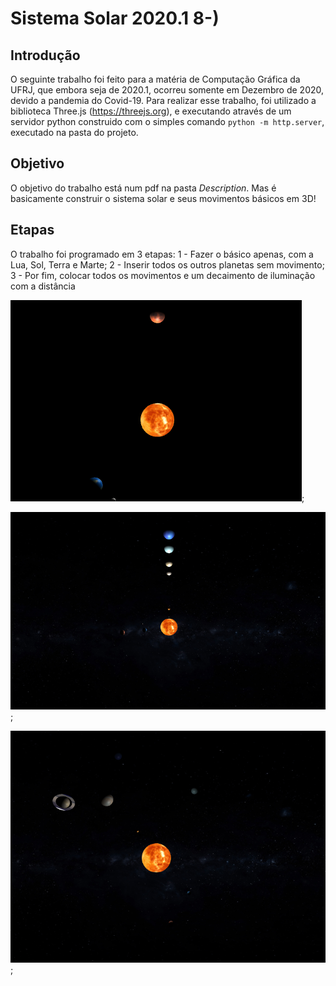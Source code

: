 # Sistema Solar 2020.1 8-)

## Introdução

O seguinte trabalho foi feito para a matéria de Computação Gráfica da UFRJ, que embora seja de 2020.1, ocorreu somente em Dezembro de 2020, devido a pandemia do Covid-19. Para realizar esse trabalho, foi utilizado a biblioteca Three.js (https://threejs.org), e executando através de um servidor python construido com o simples comando `python -m http.server`, executado na pasta do projeto.

## Objetivo

O objetivo do trabalho está num pdf na pasta _Description_. Mas é basicamente construir o sistema solar e seus movimentos básicos em 3D!

## Etapas

O trabalho foi programado em 3 etapas: 
1 - Fazer o básico apenas, com a Lua, Sol, Terra e Marte;
2 - Inserir todos os outros planetas sem movimento;
3 - Por fim, colocar todos os movimentos e um decaimento de iluminação com a distância

![Etapa1](Images/sitema.png "Etapa 1");

![Etapa2](Images/sistema1.png "Etapa 2");

![Etapa3](Images/sistema2.png "Etapa 3");
